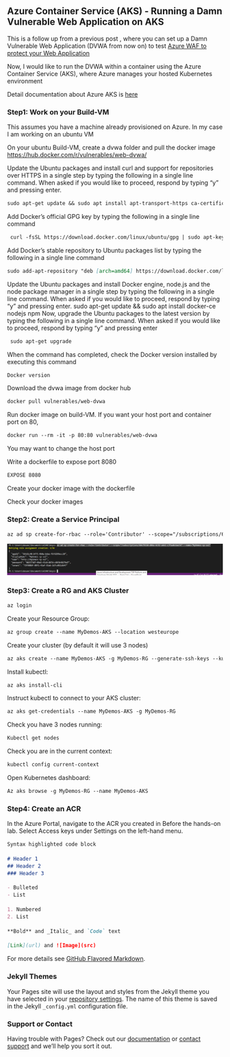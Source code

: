 ## Azure Container Service (AKS) - Running a Damn Vulnerable Web Application on AKS

This is a follow up from a previous post , where you can set up a Damn Vulnerable Web Application (DVWA from now on) to test [Azure WAF to protect your Web Application](https://blogs.msdn.microsoft.com/ukhybridcloud/2018/03/20/azure-waf-to-protect-your-web-application/)

Now, I would like to run the DVWA within a container using the Azure Container Service (AKS), where Azure manages your hosted Kubernetes environment

Detail documentation about Azure AKS is [here](https://docs.microsoft.com/en-us/azure/aks/)

### Step1: Work on your Build-VM

This assumes you have a machine already provisioned on Azure. In my case I am working on an ubuntu VM

On your ubuntu Build-VM, create a dvwa folder and pull the docker image
https://hub.docker.com/r/vulnerables/web-dvwa/

Update the Ubuntu packages and install curl and support for repositories over HTTPS in a single step by typing the following in a single line command. When asked if you would like to proceed, respond by typing “y” and pressing enter.

```markdown
sudo apt-get update && sudo apt install apt-transport-https ca-certificates curl software-properties-common
```

Add Docker’s official GPG key by typing the following in a single line command

```markdown
 curl -fsSL https://download.docker.com/linux/ubuntu/gpg | sudo apt-key add -
 ```
 Add Docker’s stable repository to Ubuntu packages list by typing the following in a single line command
 ```markdown
 sudo add-apt-repository "deb [arch=amd64] https://download.docker.com/linux/ubuntu $(lsb_release -cs) stable"
```

Update the Ubuntu packages and install Docker engine, node.js and the node package manager in a single step by typing the following in a single line command. When asked if you would like to proceed, respond by typing “y” and pressing enter.
 sudo apt-get update && sudo apt install docker-ce nodejs npm
 Now, upgrade the Ubuntu packages to the latest version by typing the following in a single line command. When asked if you would like to proceed, respond by typing “y” and pressing enter

```markdown
 sudo apt-get upgrade
 ```
 When the command has completed, check the Docker version installed by executing this command

```markdown
Docker version
```

Download the dvwa image from docker hub
```markdown
docker pull vulnerables/web-dvwa
```

Run docker image on build-VM. If you want your host port and container port on 80,

```markdown
docker run --rm -it -p 80:80 vulnerables/web-dvwa
```

You may want to change the host port

Write a dockerfile to expose port 8080
```markdown
EXPOSE 8080
```

Create your docker image with the dockerfile

Check your docker images

### Step2: Create a Service Principal

```markdown
az ad sp create-for-rbac --role='Contributor' --scope="/subscriptions/60e79550-d86a-4c92-a4e1-c7faa8c6ae74" --name="MyDemos-sp-sol"
```
![image of sp](/images/service_principal.png)

### Step3: Create a RG and AKS Cluster

```markdown
az login
```
Create your Resource Group:
```markdown
az group create --name MyDemos-AKS --location westeurope
```

Create your cluster (by default it will use 3 nodes)

```markdown
az aks create --name MyDemos-AKS -g MyDemos-RG --generate-ssh-keys --kubernetes-version 1.9.6
```

Install kubectl:

```markdown
az aks install-cli
```

Instruct kubectl to connect to your AKS cluster:

```markdown
az aks get-credentials --name MyDemos-AKS -g MyDemos-RG
```

Check you have 3 nodes running:

```markdown
Kubectl get nodes
```

Check you are in the current context:
```markdown
kubectl config current-context
```

Open Kubernetes dashboard:

```markdown
Az aks browse -g MyDemos-RG --name MyDemos-AKS
```

### Step4: Create an ACR

In the Azure Portal, navigate to the ACR you created in Before the hands-on lab.
Select Access keys under Settings on the left-hand menu.



```markdown
Syntax highlighted code block

# Header 1
## Header 2
### Header 3

- Bulleted
- List

1. Numbered
2. List

**Bold** and _Italic_ and `Code` text

[Link](url) and ![Image](src)
```

For more details see [GitHub Flavored Markdown](https://guides.github.com/features/mastering-markdown/).

### Jekyll Themes

Your Pages site will use the layout and styles from the Jekyll theme you have selected in your [repository settings](https://github.com/davisanc/lab.aks.io/settings). The name of this theme is saved in the Jekyll `_config.yml` configuration file.

### Support or Contact

Having trouble with Pages? Check out our [documentation](https://help.github.com/categories/github-pages-basics/) or [contact support](https://github.com/contact) and we’ll help you sort it out.
